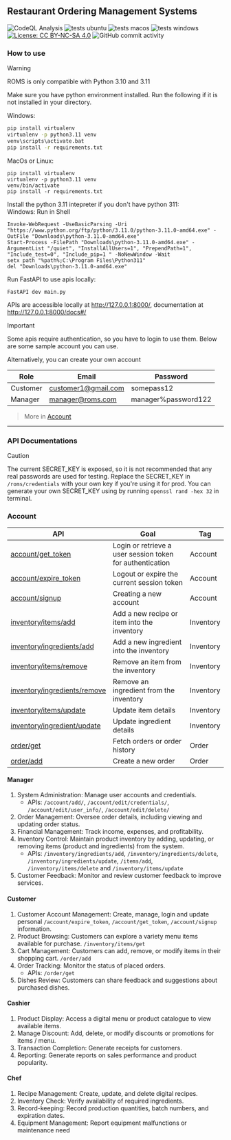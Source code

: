 ## Restaurant Ordering Management Systems

![CodeQL Analysis](https://github.com/averyark/roms/actions/workflows/github-code-scanning/codeql/badge.svg)
![tests ubuntu](https://github.com/averyark/roms/actions/workflows/tests-ubuntu.yml/badge.svg)
![tests macos](https://github.com/averyark/roms/actions/workflows/tests-macos.yml/badge.svg)
![tests windows](https://github.com/averyark/roms/actions/workflows/tests-windows.yml/badge.svg)
[![License: CC BY-NC-SA 4.0](https://img.shields.io/badge/License-CC_BY--NC--SA_4.0-lightgrey.svg)](https://creativecommons.org/licenses/by-nc-sa/4.0/)
![GitHub commit activity](https://img.shields.io/github/commit-activity/t/averyark/roms)


### How to use
> [!WARNING]
ROMS is only compatible with Python 3.10 and 3.11

Make sure you have python environment installed. Run the following if it is not installed in your directory.

Windows:
```bash
pip install virtualenv
virtualenv -p python3.11 venv
venv\scripts\activate.bat
pip install -r requirements.txt
```

MacOs or Linux:
```shell
pip install virtualenv
virtualenv -p python3.11 venv
venv/bin/activate
pip install -r requirements.txt
```

Install the python 3.11 intepreter if you don't have python 311:\
Windows: Run in Shell
```shell
Invoke-WebRequest -UseBasicParsing -Uri "https://www.python.org/ftp/python/3.11.0/python-3.11.0-amd64.exe" -OutFile "Downloads\python-3.11.0-amd64.exe"
Start-Process -FilePath "Downloads\python-3.11.0-amd64.exe" -ArgumentList "/quiet", "InstallAllUsers=1", "PrependPath=1", "Include_test=0", "Include_pip=1 " -NoNewWindow -Wait
setx path "%path%;C:\Program Files\Python311"
del "Downloads\python-3.11.0-amd64.exe"
```

Run FastAPI to use apis locally:
```
FastAPI dev main.py
```

APIs are accessible locally at http://127.0.0.1:8000/, documentation at http://127.0.0.1:8000/docs#/

> [!IMPORTANT]
Some apis require authentication, so you have to login to use them. Below are some sample account you can use.

Alternatively, you can create your own account

Role|Email|Password
-|-|-
Customer|customer1@gmail.com|somepass12
Manager|manager@roms.com|manager%password122

> More in [Account](#Account)

***

### API Documentations

> [!CAUTION]
> The current SECRET_KEY is exposed, so it is not recommended that any real passwords are used for testing. Replace the SECRET_KEY in `/roms/credentials` with your own key if you're using it for prod. You can generate your own SECRET_KEY using by running `openssl rand -hex 32` in terminal.

### Account
API|Goal|Tag
-|-|-
[account/get_token](http://127.0.0.1:8000/docs#/account/login_account_get_token_get) | Login or retrieve a user session token for authentication | Account
[account/expire_token](http://127.0.0.1:8000/docs#/account/logout_account_expire_token_delete) | Logout or expire the current session token | Account
[account/signup](http://127.0.0.1:8000/docs#/account/signup_account_signup_post) | Creating a new account | Account
[inventory/items/add](http://127.0.0.1:8000/docs#/inventory/inventory_add_item_inventory_items_add_post) | Add a new recipe or item into the inventory | Inventory
[inventory/ingredients/add](http://127.0.0.1:8000/docs#/inventory/ingredients_add_item_inventory_ingredients_add_post) | Add a new ingredient into the inventory | Inventory
[inventory/items/remove](http://127.0.0.1:8000/docs#/inventory/inventory_delete_item_inventory_items_delete_delete) | Remove an item from the inventory | Inventory
[inventory/ingredients/remove](http://127.0.0.1:8000/docs#/inventory/ingredients_delete_item_inventory_ingredients_delete_delete) | Remove an ingredient from the inventory | Inventory
[inventory/items/update](http://127.0.0.1:8000/docs#/inventory/inventory_update_item_inventory_items_update_patch) | Update item details | Inventory
[inventory/ingredient/update](http://127.0.0.1:8000/docs#/inventory/ingredients_update_item_inventory_ingredients_update_patch) | Update ingredient details | Inventory
[order/get](http://127.0.0.1:8000/docs#/order/order_get_order_get__post) | Fetch orders or order history | Order
[order/add](http://127.0.0.1:8000/docs#/order/order_add_order_add__post) | Create a new order | Order


#### Manager
1. System Administration: Manage user accounts and credentials.
    - APIs: `/account/add/`, `/account/edit/credentials/`, `/account/edit/user_info/`, `/account/edit/delete/`
2. Order Management: Oversee order details, including viewing and updating order status.
3. Financial Management: Track income, expenses, and profitability.
4. Inventory Control: Maintain product inventory by adding, updating, or removing items (product and ingredients) from the system.
   - APIs: `/inventory/ingredients/add`, `/inventory/ingredients/delete`, `/inventory/ingredients/update`, `/items/add`, `/inventory/items/delete` and `/inventory/items/update`
5. Customer Feedback: Monitor and review customer feedback to improve services.

#### Customer
1. Customer Account Management: Create, manage, login and update personal `/account/expire_token`, `/account/get_token`, `/account/signup`
information.
2. Product Browsing: Customers can explore a variety menu items available for
purchase. `/inventory/items/get`
3. Cart Management: Customers can add, remove, or modify items in their shopping
cart. `/order/add`
4. Order Tracking: Monitor the status of placed orders.
    - APIs: `/order/get`
5. Dishes Review: Customers can share feedback and suggestions about purchased
dishes.

#### Cashier
1. Product Display: Access a digital menu or product catalogue to view available items.
2. Manage Discount: Add, delete, or modify discounts or promotions for items / menu.
3. Transaction Completion: Generate receipts for customers.
4. Reporting: Generate reports on sales performance and product popularity.

#### Chef
1. Recipe Management: Create, update, and delete digital recipes.
2. Inventory Check: Verify availability of required ingredients.
3. Record-keeping: Record production quantities, batch numbers, and expiration dates.
4. Equipment Management: Report equipment malfunctions or maintenance need
